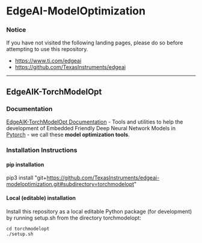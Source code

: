 # EdgeAI-ModelOptimization

### Notice
If you have not visited the following landing pages, please do so before attempting to use this repository.
- https://www.ti.com/edgeai 
- https://github.com/TexasInstruments/edgeai

<hr>

## EdgeAIK-TorchModelOpt

### Documentation
[EdgeAIK-TorchModelOpt Documentation](./torchmodelopt/README.md) - Tools and utilities to help the development of Embedded Friendly Deep Neural Network Models in [Pytorch](https://pytorch.org) - we call these **model optimization tools**.

### Installation Instructions

#### pip installation
pip3 install "git+https://github.com/TexasInstruments/edgeai-modeloptimization.git#subdirectory=torchmodelopt"

#### Local (editable) installation
Install this repository as a local editable Python package (for development) by running setup.sh from the directory torchmodelopt:
```
cd torchmodelopt
./setup.sh
```